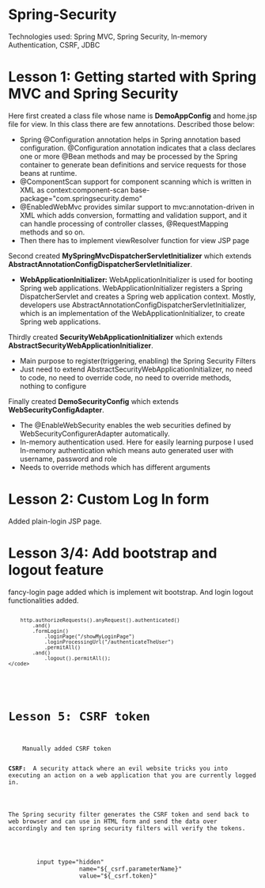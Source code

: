 # Spring-Security
Technologies used: Spring MVC, Spring Security, In-memory Authentication, CSRF, JDBC

# Lesson 1: Getting started with Spring MVC and Spring Security
<body>
Here first created a class file whose name is <b>DemoAppConfig</b> and home.jsp file for view. In this class there are few annotations. Described those below:
	<ul>
		<li>Spring @Configuration annotation helps in Spring annotation based configuration. @Configuration annotation indicates that a class declares one or more @Bean methods and may be processed by the Spring container to generate bean definitions and service requests for those beans at runtime.</li>
		<li>@ComponentScan support for component scanning which is written in XML as context:component-scan base-package="com.springsecurity.demo" </li>
		<li>@EnabledWebMvc provides similar support to mvc:annotation-driven in XML which adds conversion, formatting and validation support, and it can handle processing of controller classes, @RequestMapping methods and so on.</li>
		<li>Then there has to implement viewResolver function for view JSP page</li>
	</ul>

Second created <b>MySpringMvcDispatcherServletInitializer</b> which extends <b>AbstractAnnotationConfigDispatcherServletInitializer</b>.
	<ul>
		<li><b>WebApplicationInitializer:</b> WebApplicationInitializer is used for booting Spring web applications. WebApplicationInitializer registers a Spring DispatcherServlet and creates a Spring web application context. Mostly, developers use AbstractAnnotationConfigDispatcherServletInitializer, which is an implementation of the WebApplicationInitializer, to create Spring web applications.</li>
	</ul>
Thirdly created <b>SecurityWebApplicationInitializer</b> which extends <b>AbstractSecurityWebApplicationInitializer</b>.
	<ul>
		<li>Main purpose to register(triggering, enabling) the Spring Security Filters</li>
		<li>Just need to extend AbstractSecurityWebApplicationInitializer, no need to code, no need to override code, no need to override methods, nothing to configure</li>
	</ul>
Finally created <b>DemoSecurityConfig</b> which extends <b>WebSecurityConfigAdapter</b>.
	<ul>
		<li>The @EnableWebSecurity enables the web securities defined by WebSecurityConfigurerAdapter automatically. </li>
		<li>In-memory authentication used. Here for easily learning purpose I used In-memory authentication which means auto generated user with username, password and role</li>
		<li>Needs to override methods which has different arguments</li>
	</ul>
</bod>

# Lesson 2: Custom Log In form

<body>
Added plain-login JSP page.
</body>

# Lesson 3/4: Add bootstrap and logout feature

<body>
	fancy-login page added which is implement wit bootstrap. And login logout functionalities added.
	<code>

		http.authorizeRequests().anyRequest().authenticated()
			.and()
			.formLogin()
				.loginPage("/showMyLoginPage")
				.loginProcessingUrl("/authenticateTheUser")
				.permitAll()
			.and()
				.logout().permitAll();
	</code>
	
</body>

# Lesson 5: CSRF token
<body>
	Manually added CSRF token
	<p><b>CSRF: </b> A security attack where an evil website tricks you into executing an action on a web application that you are currently logged in.</p>
	<p>The Spring security filter generates the CSRF token and send back to web browser and can use in HTML form and send the data over accordingly and ten spring security filters will verify the tokens.</p>
	<form>
		input type="hidden"
					name="${_csrf.parameterName}"
					value="${_csrf.token}"
	</form>
</body>
